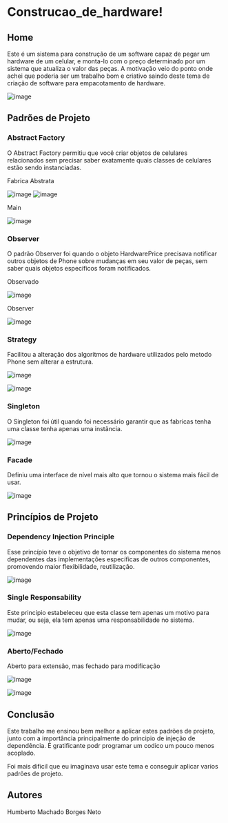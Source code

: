 # Construcao_de_hardware!

## Home

Este é um sistema para construção de um software capaz de pegar um hardware de um celular, e monta-lo com o preço determinado por um sistema que atualiza o valor das peças.
A motivação veio do ponto onde achei que poderia ser um trabalho bom e criativo saindo deste tema de criação de software para empacotamento de hardware.

![image](https://github.com/machadoborges1/Construcao_de_hardware/assets/96207730/458bea0c-9c83-4c53-b6c5-9b3265a27332)

## Padrões de Projeto

### Abstract Factory
O Abstract Factory permitiu que você criar objetos de celulares relacionados sem precisar saber exatamente quais classes de celulares estão sendo instanciadas.

Fabrica Abstrata

![image](https://github.com/machadoborges1/Construcao_de_hardware/assets/96207730/b1892631-a86a-48a3-ab78-1e8c62c5ee1e)
![image](https://github.com/machadoborges1/Construcao_de_hardware/assets/96207730/2ccf058a-5446-4ac5-8761-0ca9f51a83cb)

Main

![image](https://github.com/machadoborges1/Construcao_de_hardware/assets/96207730/92b8f00b-0680-45a0-8def-f6a489803cdc)


### Observer
O padrão Observer foi quando o objeto HardwarePrice precisava notificar outros objetos de Phone sobre mudanças em seu valor de peças, sem saber quais objetos específicos foram notificados.

Observado

![image](https://github.com/machadoborges1/Construcao_de_hardware/assets/96207730/c4f4be45-f88f-44d6-996c-2c42b5f304dc)

Observer

![image](https://github.com/machadoborges1/Construcao_de_hardware/assets/96207730/cde93fef-a567-43f1-9901-950ff457141c)


### Strategy
Facilitou a alteração dos algoritmos de hardware utilizados pelo metodo Phone sem alterar a estrutura.


![image](https://github.com/machadoborges1/Construcao_de_hardware/assets/96207730/27a07ca2-d1e2-409c-a2b1-9affc24f3669)

![image](https://github.com/machadoborges1/Construcao_de_hardware/assets/96207730/425aed96-ead4-4422-b036-adae52d44a02)


### Singleton
 O Singleton foi útil quando foi necessário garantir que as fabricas tenha uma classe tenha apenas uma instância.

![image](https://github.com/machadoborges1/Construcao_de_hardware/assets/96207730/6145e066-3da2-4d8a-a3e1-3fbb52f3a16b)


### Facade
Definiu uma interface de nível mais alto que tornou o sistema mais fácil de usar.

![image](https://github.com/machadoborges1/Construcao_de_hardware/assets/96207730/67e7e7d0-edd8-400f-8056-f7e3949ed9c9)


## Princípios de Projeto

### Dependency Injection Principle
Esse princípio teve o objetivo de tornar os componentes do sistema menos dependentes das implementações específicas de outros componentes, promovendo maior flexibilidade, reutilização.

![image](https://github.com/machadoborges1/Construcao_de_hardware/assets/96207730/df0727d4-f19f-4f76-a6f1-973be8abfd6b)

### Single Responsability
Este princípio estabeleceu que esta classe tem apenas um motivo para mudar, ou seja, ela tem apenas uma responsabilidade no sistema.

![image](https://github.com/machadoborges1/Construcao_de_hardware/assets/96207730/cd4664ae-25ac-4276-adb7-6e163e58cf1d)


### Aberto/Fechado
Aberto para extensão, mas fechado para modificação

![image](https://github.com/machadoborges1/Construcao_de_hardware/assets/96207730/f880f6cb-a477-41c9-84d4-ead877601397)

![image](https://github.com/machadoborges1/Construcao_de_hardware/assets/96207730/01d2305c-be56-43dc-9088-183455ed4b7f)


## Conclusão
Este trabalho me ensinou bem melhor a aplicar estes padrões de projeto, junto com a importância principalmente do principio de injeção de dependência.
É gratificante podr programar um codico um pouco menos acoplado.

Foi mais dificil que eu imaginava usar este tema e conseguir aplicar varios padrões de projeto.


## Autores
Humberto Machado Borges Neto
